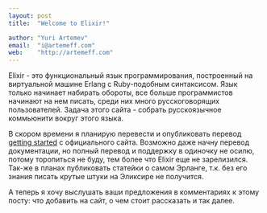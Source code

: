 ```yaml
---
layout: post
title:  "Welcome to Elixir!"

author: "Yuri Artemev"
email:  "i@artemeff.com"
web:    "http://artemeff.com"
---
```


Elixir - это функциональный язык программирования, построенный на виртуальной машине Erlang с Ruby-подобным синтаксисом. Язык только начинает набирать обороты, все больше программистов начинают на нем писать, среди них много русскоговорящих пользователей. Задача этого сайта - собрать русскоязычное коммьюнити вокруг этого языка.

В скором времени я планирую перевести и опубликовать перевод [getting started](http://elixir-lang.org/getting_started/1.html) с официального сайта. Возможно даже начну перевод документации, но полный перевод и поддержку в одиночку не осилю, потому торопиться не буду, тем более что Elixir еще не зарелизился. Так-же в планах публиковать статейки о самом Эрланге, т.к. без его знания писать крутые штуки на Эликсире не получится.

А теперь я хочу выслушать ваши предложения в комментариях к этому посту: что добавить на сайт, о чем стоит рассказать и так далее.
